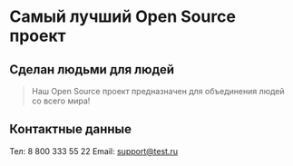 # Самый лучший Open Source проект

## Сделан людьми для людей

> Наш Open Source проект предназначен для объединения людей со всего мира!

## Контактные данные
Тел: 8 800 333 55 22
Email: support@test.ru
